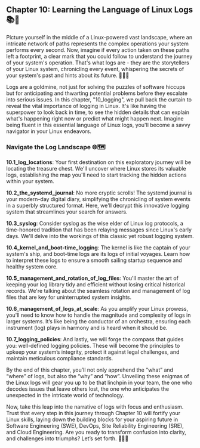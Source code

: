## Chapter 10: Learning the Language of Linux Logs 📚💬

Picture yourself in the middle of a Linux-powered vast landscape, where an intricate network of paths represents the complex operations your system performs every second. Now, imagine if every action taken on these paths left a footprint, a clear mark that you could follow to understand the journey of your system's operation. That's what logs are - they are the storytellers of your Linux system, chronicling every event, whispering the secrets of your system's past and hints about its future. 🕵️‍♂️📖

Logs are a goldmine, not just for solving the puzzles of software hiccups but for anticipating and thwarting potential problems before they escalate into serious issues. In this chapter, "10_logging", we pull back the curtain to reveal the vital importance of logging in Linux. It's like having the superpower to look back in time, to see the hidden details that can explain what's happening right now or predict what might happen next. Imagine being fluent in this essential language of Linux logs, you'll become a savvy navigator in your Linux endeavors.

### Navigate the Log Landscape 🌐🗺️

**10.1_log_locations**: Your first destination on this exploratory journey will be locating the treasure chest. We'll uncover where Linux stores its valuable logs, establishing the map you'll need to start tracking the hidden actions within your system.

**10.2_the_systemd_journal**: No more cryptic scrolls! The systemd journal is your modern-day digital diary, simplifying the chronicling of system events in a superbly structured format. Here, we'll decrypt this innovative logging system that streamlines your search for answers.

**10.3_syslog**: Consider syslog as the wise elder of Linux log protocols, a time-honored tradition that has been relaying messages since Linux's early days. We'll delve into the workings of this classic yet robust logging system.

**10.4_kernel_and_boot-time_logging**: The kernel is like the captain of your system's ship, and boot-time logs are its logs of initial voyages. Learn how to interpret these logs to ensure a smooth sailing startup sequence and healthy system core.

**10.5_management_and_rotation_of_log_files**: You'll master the art of keeping your log library tidy and efficient without losing critical historical records. We're talking about the seamless rotation and management of log files that are key for uninterrupted system insights.

**10.6_management_of_logs_at_scale**: As you amplify your Linux prowess, you'll need to know how to handle the magnitude and complexity of logs in larger systems. It’s like being the conductor of an orchestra, ensuring each instrument (log) plays in harmony and is heard when it should be.

**10.7_logging_policies**: And lastly, we will forge the compass that guides you: well-defined logging policies. These will become the principles to upkeep your system’s integrity, protect it against legal challenges, and maintain meticulous compliance standards.

By the end of this chapter, you’ll not only apprehend the “what” and “where” of logs, but also the “why” and “how”. Unveiling these enigmas of the Linux logs will gear you up to be that linchpin in your team, the one who decodes issues that leave others lost, the one who anticipates the unexpected in the intricate world of technology.

Now, take this leap into the narrative of logs with focus and enthusiasm. Trust that every step in this journey through Chapter 10 will fortify your Linux skills, laying down the building blocks for your aspiring future in Software Engineering (SWE), DevOps, Site Reliability Engineering (SRE), and Cloud Engineering. Are you ready to transform confusion into clarity, and challenges into triumphs? Let’s set forth. 🚀🐧💼